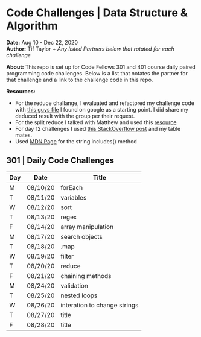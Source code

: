 # Code Challenges | Data Structure & Algorithm 
**Date:** Aug 10 - Dec 22, 2020  
**Author:** Tif Taylor + *Any listed Partners below that rotated for each challenge*

**About:**
This repo is set up for Code Fellows 301 and 401 course daily paired programming code challenges. Below is a list that notates the partner for that challenge and a link to the challenge code in this repo.

**Resources:**
- For the reduce challange, I evaluated and refactored my challenge code with [this guys file](https://gist.github.com/quangnd/572c6d410cb6512b7f252af0f2eb7cae) I found on google as a starting point. I did share my deduced result with the group per their request. 
- For the split reduce I talked with Matthew and used this [resource](https://dev.to/navi/comment/45bn) 
- For day 12 challenges I used [this StackOverflow post](https://stackoverflow.com/questions/39127989/creating-a-javascript-object-from-two-arrays) and my table mates.
- Used [MDN Page](https://developer.mozilla.org/en-US/docs/Web/JavaScript/Reference/Global_Objects/String/includes) for the string.includes() method
   

## 301 | Daily Code Challenges

Day | Date | Title 
--|--|--
M | 08/10/20 | forEach 
T | 08/11/20 | variables 
W | 08/12/20 | sort 
T | 08/13/20 | regex 
F | 08/14/20 | array manipulation 
M | 08/17/20 | search objects   
T | 08/18/20 | .map 
W | 08/19/20 | filter
T | 08/20/20 | reduce       
F | 08/21/20 | chaining methods 
M | 08/24/20 | validation 
T | 08/25/20 | nested loops
W | 08/26/20 | interation to change strings 
T | 08/27/20 | title 
F | 08/28/20 | title  
